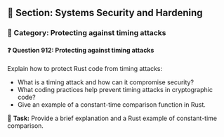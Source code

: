 ## 📘 Section: Systems Security and Hardening
### 🔹 Category: Protecting against timing attacks
#### ❓ Question 912: Protecting against timing attacks

Explain how to protect Rust code from timing attacks:

- What is a timing attack and how can it compromise security?
- What coding practices help prevent timing attacks in cryptographic code?
- Give an example of a constant-time comparison function in Rust.

🔧 **Task:** Provide a brief explanation and a Rust example of constant-time comparison.

